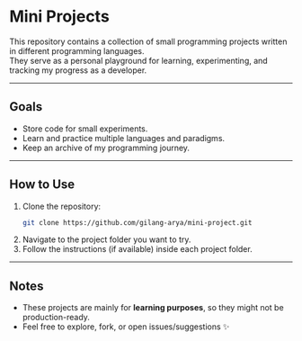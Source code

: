 # Mini Projects

This repository contains a collection of small programming projects written in different programming languages.  
They serve as a personal playground for learning, experimenting, and tracking my progress as a developer.

---

## Goals
- Store code for small experiments.  
- Learn and practice multiple languages and paradigms.  
- Keep an archive of my programming journey.  

---

## How to Use
1. Clone the repository:
   ```bash
   git clone https://github.com/gilang-arya/mini-project.git
   ```
2. Navigate to the project folder you want to try.  
3. Follow the instructions (if available) inside each project folder.  

---

## Notes
- These projects are mainly for **learning purposes**, so they might not be production-ready.  
- Feel free to explore, fork, or open issues/suggestions ✨  
